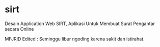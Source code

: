 # sirt
Desain Application Web SIRT, Aplikasi Untuk Membuat Surat Pengantar secara Online

MFJRID Edited :
Seminggu libur ngoding karena sakit dan istirahat.
